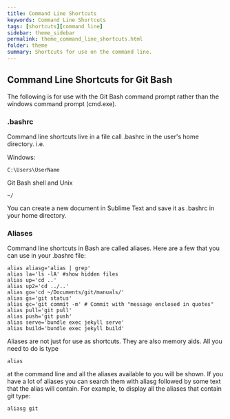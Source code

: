 ```yaml
---
title: Command Line Shortcuts
keywords: Command Line Shortcuts
tags: [shortcuts][command line]
sidebar: theme_sidebar
permalink: theme_command_line_shortcuts.html
folder: theme
summary: Shortcuts for use on the command line.
---
```



## Command Line Shortcuts for Git Bash

The following is for use with the Git Bash command prompt rather than the windows command prompt (cmd.exe).

### .bashrc

Command line shortcuts live in a file call .bashrc in the user's home directory.  i.e.

Windows:

```
C:\Users\UserName
```

Git Bash shell and Unix

```
~/
```

You can create a new document in Sublime Text and save it as .bashrc in your home directory.

### Aliases

Command line shortcuts in Bash are called aliases.  Here are a few that you can use in your .bashrc file:

```
alias aliasg='alias | grep'
alias la='ls -lA' #show hidden files
alias up='cd ..'
alias up2='cd ../..'
alias go='cd ~/Documents/git/manuals/'
alias gs='git status'
alias gc='git commit -m' # Commit with "message enclosed in quotes"
alias pull='git pull'
alias push='git push'
alias serve='bundle exec jekyll serve'
alias build='bundle exec jekyll build'
```

Aliases are not just for use as shortcuts.  They are also memory aids.  All you need to do is type 

```
alias
```

at the command line and all the aliases available to you will be shown.  If you have a lot of aliases you can search them with aliasg followed by some text that the alias will contain.  For example, to display all the aliases that contain git type:

```
aliasg git
```

